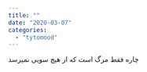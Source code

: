 ```yaml
---
title: ""
date: "2020-03-07"
categories: 
  - "tytomood"
---
```


‏چاره فقط مرگ است که از هیچ سویی نمیرسد

